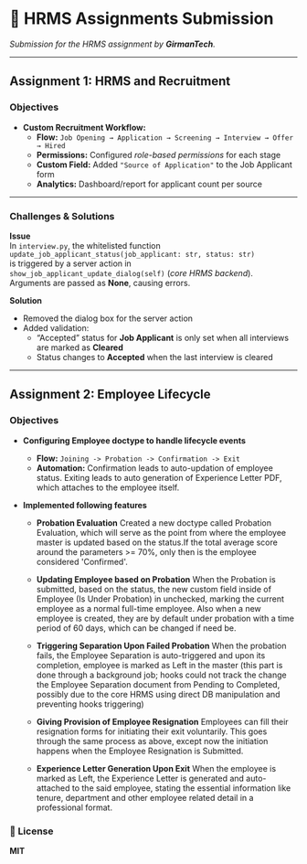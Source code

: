# 💼 HRMS Assignments Submission

_Submission for the HRMS assignment by **GirmanTech**._

---

## Assignment 1: HRMS and Recruitment

### **Objectives**

- **Custom Recruitment Workflow:**
  - **Flow:** `Job Opening → Application → Screening → Interview → Offer → Hired`
  - **Permissions:** Configured _role-based permissions_ for each stage
  - **Custom Field:** Added `"Source of Application"` to the Job Applicant form
  - **Analytics:** Dashboard/report for applicant count per source

---

### **Challenges & Solutions**

**Issue**  
In `interview.py`, the whitelisted function  
`update_job_applicant_status(job_applicant: str, status: str)`  
is triggered by a server action in  
`show_job_applicant_update_dialog(self)` (_core HRMS backend_).  
Arguments are passed as **None**, causing errors.

**Solution**

- Removed the dialog box for the server action
- Added validation:
  - “Accepted” status for **Job Applicant** is only set when all interviews are marked as **Cleared**
  - Status changes to **Accepted** when the last interview is cleared

---

## Assignment 2: Employee Lifecycle

### **Objectives**

- **Configuring Employee doctype to handle lifecycle events**

  - **Flow:** `Joining -> Probation -> Confirmation -> Exit`
  - **Automation:** Confirmation leads to auto-updation of employee status. Exiting leads to auto generation of Experience Letter PDF, which attaches to the employee itself.

- **Implemented following features**

  - **Probation Evaluation** Created a new doctype called Probation Evaluation, which will serve as the point from where the employee master is updated based on the status.If the total average score around the parameters >= 70%, only then is the employee considered 'Confirmed'.

  - **Updating Employee based on Probation** When the Probation is submitted, based on the status, the new custom field inside of Employee (Is Under Probation) in unchecked, marking the current employee as a normal full-time employee. Also when a new employee is created, they are by default under probation with a time period of 60 days, which can be changed if need be.

  - **Triggering Separation Upon Failed Probation** When the probation fails, the Employee Separation is auto-triggered and upon its completion, employee is marked as Left in the master (this part is done through a background job; hooks could not track the change the Employee Separation document from Pending to Completed, possibly due to the core HRMS using direct DB manipulation and preventing hooks triggering)

  - **Giving Provision of Employee Resignation** Employees can fill their resignation forms for initiating their exit voluntarily. This goes through the same process as above, except now the initiation happens when the Employee Resignation is Submitted.

  - **Experience Letter Generation Upon Exit** When the employee is marked as Left, the Experience Letter is generated and auto-attached to the said employee, stating the essential information like tenure, department and other employee related detail in a professional format.

### 📄 License

**MIT**
